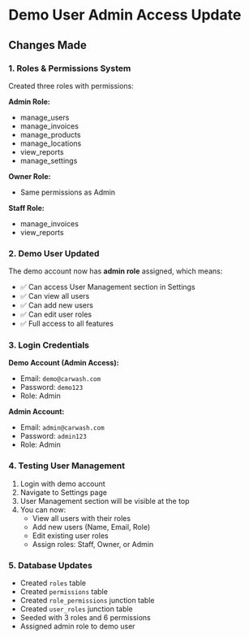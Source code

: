 # Demo User Admin Access Update

## Changes Made

### 1. Roles & Permissions System
Created three roles with permissions:

**Admin Role:**
- manage_users
- manage_invoices
- manage_products
- manage_locations
- view_reports
- manage_settings

**Owner Role:**
- Same permissions as Admin

**Staff Role:**
- manage_invoices
- view_reports

### 2. Demo User Updated
The demo account now has **admin role** assigned, which means:
- ✅ Can access User Management section in Settings
- ✅ Can view all users
- ✅ Can add new users
- ✅ Can edit user roles
- ✅ Full access to all features

### 3. Login Credentials

**Demo Account (Admin Access):**
- Email: `demo@carwash.com`
- Password: `demo123`
- Role: Admin

**Admin Account:**
- Email: `admin@carwash.com`
- Password: `admin123`
- Role: Admin

### 4. Testing User Management

1. Login with demo account
2. Navigate to Settings page
3. User Management section will be visible at the top
4. You can now:
   - View all users with their roles
   - Add new users (Name, Email, Role)
   - Edit existing user roles
   - Assign roles: Staff, Owner, or Admin

### 5. Database Updates
- Created `roles` table
- Created `permissions` table
- Created `role_permissions` junction table
- Created `user_roles` junction table
- Seeded with 3 roles and 6 permissions
- Assigned admin role to demo user
